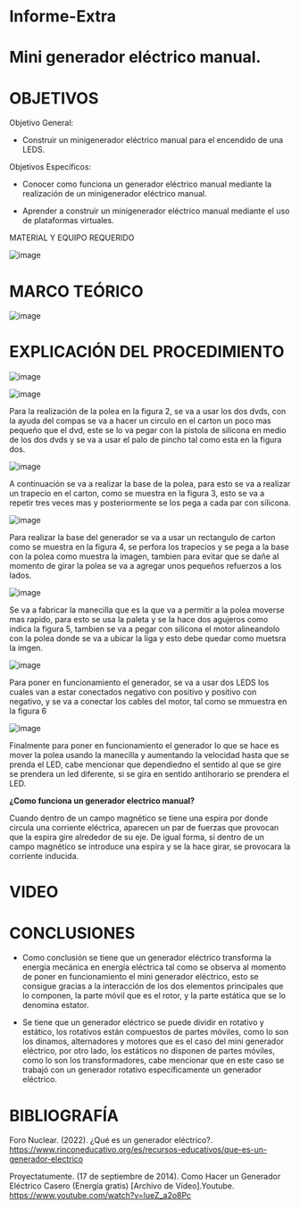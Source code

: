 # Informe-Extra

# Mini generador eléctrico manual.

# OBJETIVOS

Objetivo General:

* Construir un minigenerador eléctrico manual para el encendido de una LEDS.

Objetivos Específicos:

* Conocer como funciona un generador eléctrico manual mediante la realización de un minigenerador eléctrico manual.

* Aprender a construir un minigenerador eléctrico manual mediante el uso de plataformas virtuales.

MATERIAL Y EQUIPO REQUERIDO

![image](https://user-images.githubusercontent.com/105617383/187781061-95d3a80c-c8fb-4de6-a063-84731484893e.png)

# MARCO TEÓRICO

![image](https://user-images.githubusercontent.com/105617383/187778718-ebb656d5-e376-488e-8fae-3968b7689dfb.png)

# EXPLICACIÓN DEL PROCEDIMIENTO

![image](https://user-images.githubusercontent.com/105617383/187786451-d9fa5584-2958-470d-8689-2b7c200f33cb.png)

![image](https://user-images.githubusercontent.com/105617383/187786137-213f4c36-8b6f-40a7-acc0-f328d12e3f54.png)

Para la realización de la polea en la figura 2, se va a usar los dos dvds, con la ayuda del compas se va a hacer un circulo en el carton un poco mas pequeño que el dvd, este se lo va pegar con la pistola de silicona en medio de los dos dvds y se va a usar el palo de pincho tal como esta en la figura dos.

![image](https://user-images.githubusercontent.com/105617383/187787375-410f9f93-5ec5-4889-96d2-927beb5b46b9.png)

A continuación se va a realizar la base de la polea, para esto se va a realizar un trapecio en el carton, como se muestra en la figura 3, esto se va a repetir tres veces mas y posteriormente se los pega a cada par con silicona.

![image](https://user-images.githubusercontent.com/105617383/187787911-0066b498-9fbd-4b6c-b219-7bbed033df6b.png)

Para realizar la base del generador se va a usar un rectangulo de carton como se muestra en la figura 4, se perfora los trapecios y se pega a la base con la polea como muestra la imagen, tambien para evitar que se dañe al momento de girar la polea se va a agregar unos pequeños refuerzos a los lados.

![image](https://user-images.githubusercontent.com/105617383/187788211-754634a5-8451-473f-b940-75dd8c439cd3.png)

Se va a fabricar la manecilla que es la que va a permitir a la polea moverse mas rapido, para esto se usa la paleta y se la hace dos agujeros como indica la figura 5, tambien se va a pegar con silicona el motor alineandolo con la polea donde se va a ubicar la liga y esto debe quedar como muetsra la imgen.

![image](https://user-images.githubusercontent.com/105617383/187788563-c7cdf283-09f0-415c-a115-f11d70622a21.png)

Para poner en funcionamiento el generador, se va a usar dos LEDS los cuales van a estar conectados negativo con positivo y positivo con negativo, y se va a conectar los cables del motor, tal como se mmuestra en la figura 6

![image](https://user-images.githubusercontent.com/105617383/187789188-169f4705-8dc4-470d-ae92-3be7a3d69470.png)

Finalmente para poner en funcionamiento el generador lo que se hace es mover la polea usando la manecilla y aumentando la velocidad hasta que se prenda el LED, cabe mencionar que dependiedno el sentido al que se gire se prendera un led diferente, si se gira en sentido antihorario se prendera el LED.


**¿Como funciona un generador electrico manual?**

Cuando dentro de un campo magnético se tiene una espira por donde circula una corriente eléctrica, aparecen un par de fuerzas que provocan que la espira gire alrededor de su eje. De igual forma, si dentro de un campo magnético se introduce una espira y se la hace girar, se provocara la corriente inducida.


# VIDEO


# CONCLUSIONES
* Como conclusión se tiene que un generador eléctrico transforma la energía mecánica en energía eléctrica tal como se observa al momento de poner en funcionamiento el mini generador eléctrico, esto se consigue gracias a la interacción de los dos elementos principales que lo componen, la parte móvil que es el rotor, y la parte estática que se lo denomina estator.

* Se tiene que un generador eléctrico se puede dividir en rotativo y estático, los rotativos están compuestos de partes móviles, como lo son los dinamos, alternadores y motores que es el caso del mini generador eléctrico, por otro lado, los estáticos no disponen de partes móviles, como lo son los transformadores, cabe mencionar que en este caso se trabajó con un generador rotativo específicamente un generador eléctrico.


# BIBLIOGRAFÍA

Foro Nuclear. (2022). ¿Qué es un generador eléctrico?. https://www.rinconeducativo.org/es/recursos-educativos/que-es-un-generador-electrico

Proyectatumente. (17 de septiembre de 2014). Como Hacer un Generador Eléctrico Casero (Energía gratis) [Archivo de Vídeo].Youtube. https://www.youtube.com/watch?v=lueZ_a2o8Pc

